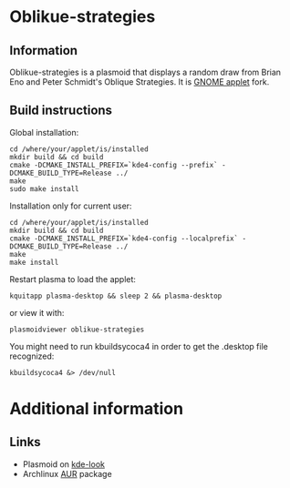 Oblikue-strategies
==================

Information
-----------
Oblikue-strategies is a plasmoid that displays a random draw from Brian Eno 
and Peter Schmidt's Oblique Strategies. It is [GNOME applet](http://gnome-look.org/content/show.php/Oblique+Strategies?content=78405) fork.

Build instructions
------------------
Global installation:

    cd /where/your/applet/is/installed
    mkdir build && cd build
    cmake -DCMAKE_INSTALL_PREFIX=`kde4-config --prefix` -DCMAKE_BUILD_TYPE=Release ../
    make
    sudo make install
Installation only for current user:

    cd /where/your/applet/is/installed
    mkdir build && cd build
    cmake -DCMAKE_INSTALL_PREFIX=`kde4-config --localprefix` -DCMAKE_BUILD_TYPE=Release ../
    make
    make install

Restart plasma to load the applet:

    kquitapp plasma-desktop && sleep 2 && plasma-desktop
or view it with:

    plasmoidviewer oblikue-strategies

You might need to run kbuildsycoca4 in order to get the .desktop file recognized:

    kbuildsycoca4 &> /dev/null

Additional information
======================

Links
-----
* Plasmoid on [kde-look](http://kde-look.org/content/show.php/oblikue-strategies?content=160503)
* Archlinux [AUR](https://aur.archlinux.org/packages/kdeplasma-applets-oblikuestrategies/) package
